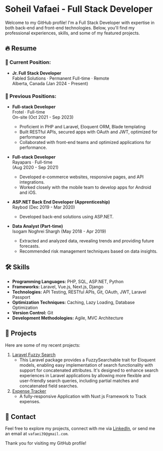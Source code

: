 # Soheil Vafaei - Full Stack Developer

Welcome to my GitHub profile! I'm a Full Stack Developer with expertise in both back-end and front-end technologies. Below, you'll find my professional experiences, skills, and some of my featured projects.

## 🔥 Resume

### 💼 Current Position:
- **Jr. Full Stack Developer**  
  Fabled Solutions · Permanent Full-time · Remote  
  Alberta, Canada (Jan 2024 - Present)

### 💼 Previous Positions:
- **Full-stack Developer**  
  Frotel · Full-time  
  On-site (Oct 2021 - Sep 2023)  
  - Proficient in PHP and Laravel, Eloquent ORM, Blade templating  
  - Built RESTful APIs, secured apps with OAuth and JWT, optimized for performance  
  - Collaborated with front-end teams and optimized applications for performance.

- **Full-stack Developer**  
  Rayapars · Full-time  
  (Aug 2020 - Sep 2021)  
  - Developed e-commerce websites, responsive pages, and API integrations.  
  - Worked closely with the mobile team to develop apps for Android and iOS.

- **ASP.NET Back End Developer (Apprenticeship)**  
  Raybod (Dec 2019 - Mar 2020)  
  - Developed back-end solutions using ASP.NET.

- **Data Analyst (Part-time)**  
  Isogam Noghrei Shargh (May 2018 - Apr 2019)  
  - Extracted and analyzed data, revealing trends and providing future forecasts.
  - Recommended risk management techniques based on data insights.

## 🛠️ Skills

- **Programming Languages:** PHP, SQL, ASP.NET, Python
- **Frameworks:** Laravel, Vue.js, Next.js, Django
- **Technologies:** API Testing, RESTful APIs, Git, OAuth, JWT, Laravel Passport
- **Optimization Techniques:** Caching, Lazy Loading, Database Optimization
- **Version Control:** Git
- **Development Methodologies:** Agile, MVC Architecture

## 🚀 Projects

Here are some of my recent projects:
1. [Laravel Fuzzy Search](https://github.com/soliyer/laravel-fuzzy-search)
   - This Laravel package provides a FuzzySearchable trait for Eloquent models, enabling easy implementation of search functionality with support for concatenated attributes. It's designed to enhance search experiences in Laravel applications by allowing more flexible and user-friendly search queries, including partial matches and concatenated field searches.
2. [Expense Tracker](https://github.com/soliyer/Expense_Tracker)
   - A fully-responsive Application with Nuxt js Framework to Track expenses.

## 🔗 Contact

Feel free to explore my projects, connect with me via [LinkedIn](https://linkedin.com/in/yourprofile](https://www.linkedin.com/in/soheil-vafaei/)), or send me an email at `vafaei39@gmail.com`.

Thank you for visiting my GitHub profile!
